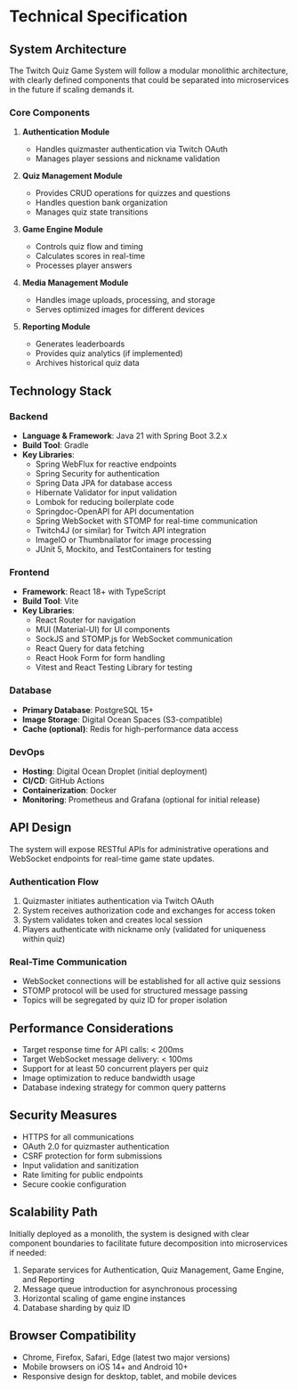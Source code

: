 # Technical Specification

## System Architecture

The Twitch Quiz Game System will follow a modular monolithic architecture, with clearly defined components that could be
separated into microservices in the future if scaling demands it.

### Core Components

1. **Authentication Module**
    - Handles quizmaster authentication via Twitch OAuth
    - Manages player sessions and nickname validation

2. **Quiz Management Module**
    - Provides CRUD operations for quizzes and questions
    - Handles question bank organization
    - Manages quiz state transitions

3. **Game Engine Module**
    - Controls quiz flow and timing
    - Calculates scores in real-time
    - Processes player answers

4. **Media Management Module**
    - Handles image uploads, processing, and storage
    - Serves optimized images for different devices

5. **Reporting Module**
    - Generates leaderboards
    - Provides quiz analytics (if implemented)
    - Archives historical quiz data

## Technology Stack

### Backend

- **Language & Framework**: Java 21 with Spring Boot 3.2.x
- **Build Tool**: Gradle
- **Key Libraries**:
    - Spring WebFlux for reactive endpoints
    - Spring Security for authentication
    - Spring Data JPA for database access
    - Hibernate Validator for input validation
    - Lombok for reducing boilerplate code
    - Springdoc-OpenAPI for API documentation
    - Spring WebSocket with STOMP for real-time communication
    - Twitch4J (or similar) for Twitch API integration
    - ImageIO or Thumbnailator for image processing
    - JUnit 5, Mockito, and TestContainers for testing

### Frontend

- **Framework**: React 18+ with TypeScript
- **Build Tool**: Vite
- **Key Libraries**:
    - React Router for navigation
    - MUI (Material-UI) for UI components
    - SockJS and STOMP.js for WebSocket communication
    - React Query for data fetching
    - React Hook Form for form handling
    - Vitest and React Testing Library for testing

### Database

- **Primary Database**: PostgreSQL 15+
- **Image Storage**: Digital Ocean Spaces (S3-compatible)
- **Cache (optional)**: Redis for high-performance data access

### DevOps

- **Hosting**: Digital Ocean Droplet (initial deployment)
- **CI/CD**: GitHub Actions
- **Containerization**: Docker
- **Monitoring**: Prometheus and Grafana (optional for initial release)

## API Design

The system will expose RESTful APIs for administrative operations and WebSocket endpoints for real-time game state
updates.

### Authentication Flow

1. Quizmaster initiates authentication via Twitch OAuth
2. System receives authorization code and exchanges for access token
3. System validates token and creates local session
4. Players authenticate with nickname only (validated for uniqueness within quiz)

### Real-Time Communication

- WebSocket connections will be established for all active quiz sessions
- STOMP protocol will be used for structured message passing
- Topics will be segregated by quiz ID for proper isolation

## Performance Considerations

- Target response time for API calls: < 200ms
- Target WebSocket message delivery: < 100ms
- Support for at least 50 concurrent players per quiz
- Image optimization to reduce bandwidth usage
- Database indexing strategy for common query patterns

## Security Measures

- HTTPS for all communications
- OAuth 2.0 for quizmaster authentication
- CSRF protection for form submissions
- Input validation and sanitization
- Rate limiting for public endpoints
- Secure cookie configuration

## Scalability Path

Initially deployed as a monolith, the system is designed with clear component boundaries to facilitate future
decomposition into microservices if needed:

1. Separate services for Authentication, Quiz Management, Game Engine, and Reporting
2. Message queue introduction for asynchronous processing
3. Horizontal scaling of game engine instances
4. Database sharding by quiz ID

## Browser Compatibility

- Chrome, Firefox, Safari, Edge (latest two major versions)
- Mobile browsers on iOS 14+ and Android 10+
- Responsive design for desktop, tablet, and mobile devices
